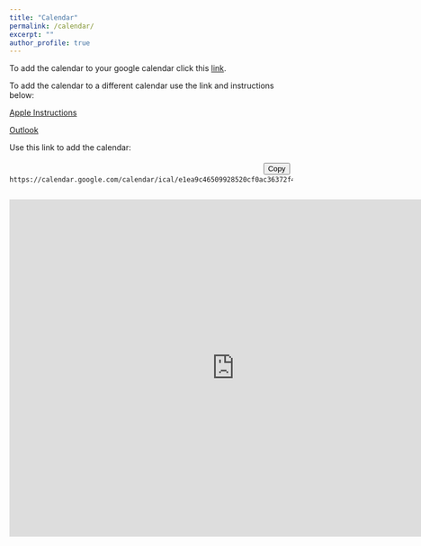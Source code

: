 ```yaml
---
title: "Calendar"
permalink: /calendar/
excerpt: ""
author_profile: true
---
```



<style>
    .code-container {
  position: relative;

    }

.copy-button {
  position: absolute;
  top: 5px;
  right: 5px;
  /* Other styling for the button */
}

</style>

<p>To add the calendar to your google calendar click this <a href="https://calendar.google.com/calendar/embed?src=e1ea9c46509928520cf0ac36372f4cfc39b2f3a66983463c1cea1d65930d33c1%40group.calendar.google.com&amp;ctz=America%2FChicago">link</a>.</p>



<p>To add the calendar to a different calendar use the link and instructions below:</p>



<a class="wp-block-button__link wp-element-button" href="https://support.apple.com/en-us/102301">Apple Instructions</a>



<a href = "https://support.microsoft.com/en-us/office/import-or-subscribe-to-a-calendar-in-outlook-com-or-outlook-on-the-web-cff1429c-5af6-41ec-a5b4-74f2c278e98c">Outlook</a>




Use this link to add the calendar:

<div class="code-container">
  <pre><code>
    https://calendar.google.com/calendar/ical/e1ea9c46509928520cf0ac36372f4cfc39b2f3a66983463c1cea1d65930d33c1%40group.calendar.google.com/public/basic.ics
  </code></pre>
  <button class="copy-button" onclick="copyCode(this)">Copy</button>
</div>







<iframe src="https://calendar.google.com/calendar/embed?height=600&wkst=1&ctz=America%2FChicago&showPrint=0&showTitle=0&mode=AGENDA&showNav=0&showDate=0&showTabs=0&showCalendars=0&src=ZTFlYTljNDY1MDk5Mjg1MjBjZjBhYzM2MzcyZjRjZmMzOWIyZjNhNjY5ODM0NjNjMWNlYTFkNjU5MzBkMzNjMUBncm91cC5jYWxlbmRhci5nb29nbGUuY29t&color=%23f4511e" style="border-width:0" width="800" height="600" frameborder="0" scrolling="no"></iframe>